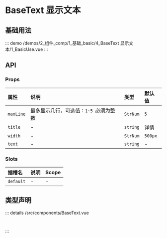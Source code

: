 # BaseText 显示文本


## 基础用法



::: demo 
/demos/2_组件_comp/1_基础_basic/4_BaseText 显示文本/1_BasicUse.vue
:::



## API 
### Props

|属性|说明|类型|默认值|
|:---|:---|:---|:---|
|`maxLine`|最多显示几行，可选值：`1~5 `必须为整数|`StrNum`|`5`|
|`title`|-|`string`|详情|
|`width`|-|`StrNum`|`500px`|
|`text`|-|`string`|-|

### Slots

|插槽名|说明|Scope|
|:---|:---|:---|
|`default`|-|-|



## 类型声明
::: details
/src/components/BaseText.vue

``` ts



```

:::  


